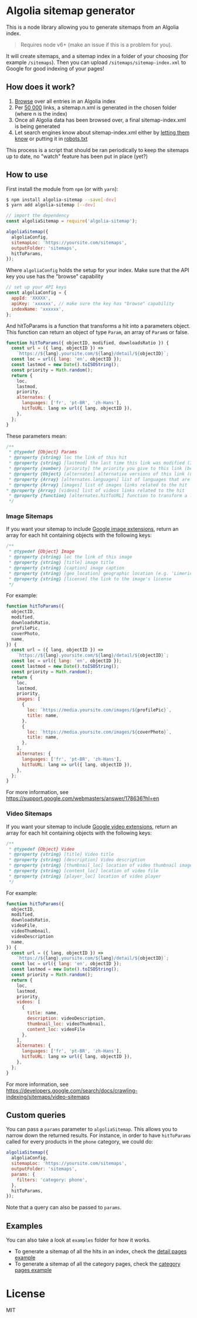 # Algolia sitemap generator

This is a node library allowing you to generate sitemaps from an Algolia index.

> Requires node v6+ (make an issue if this is a problem for you).

It will create sitemaps, and a sitemap index in a folder of your choosing (for example `/sitemaps`). Then you can upload `/sitemaps/sitemap-index.xml` to Google for good indexing of your pages!

## How does it work?

1. [Browse](https://www.algolia.com/doc/api-client/javascript/advanced/#backup--export-an-index) over all entries in an Algolia index
2. Per [50 000](https://support.google.com/webmasters/answer/183668?hl=en) links, a sitemap.n.xml is generated in the chosen folder (where n is the index)
3. Once all Algolia data has been browsed over, a final sitemap-index.xml is being generated
4. Let search engines know about sitemap-index.xml either by [letting them know](https://support.google.com/webmasters/answer/183668?hl=en#addsitemap) or putting it in [robots.txt](https://support.google.com/webmasters/answer/183668?hl=en#addsitemap)

This process is a script that should be ran periodically to keep the sitemaps up to date, no "watch" feature has been put in place (yet?)

## How to use

First install the module from `npm` (or with `yarn`):

```sh
$ npm install algolia-sitemap --save[-dev]
$ yarn add algolia-sitemap [--dev]
```

```js
// import the dependency
const algoliaSitemap = require('algolia-sitemap');

algoliaSitemap({
  algoliaConfig,
  sitemapLoc: 'https://yoursite.com/sitemaps',
  outputFolder: 'sitemaps',
  hitToParams,
});
```

Where `algoliaConfig` holds the setup for your index. Make sure that the API key you use has the "browse" capability

```js
// set up your API keys
const algoliaConfig = {
  appId: 'XXXXX',
  apiKey: 'xxxxxx', // make sure the key has "browse" capability
  indexName: 'xxxxxx',
};
```

And hitToParams is a function that transforms a hit into a parameters object. This function can return an object of type `Param`, an array of `Param`s or false.

```js
function hitToParams({ objectID, modified, downloadsRatio }) {
  const url = ({ lang, objectID }) =>
    `https://${lang}.yoursite.com/${lang}/detail/${objectID}`;
  const loc = url({ lang: 'en', objectID });
  const lastmod = new Date().toISOString();
  const priority = Math.random();
  return {
    loc,
    lastmod,
    priority,
    alternates: {
      languages: ['fr', 'pt-BR', 'zh-Hans'],
      hitToURL: lang => url({ lang, objectID }),
    },
  };
}
```

These parameters mean:

```js
/**
 * @typedef {Object} Params
 * @property {string} loc the link of this hit
 * @property {string} [lastmod] the last time this link was modified (ISO8601)
 * @property {number} [priority] the priority you give to this link (between 0 and 1)
 * @property {Object} [alternates] alternative versions of this link (useful for multi-language)
 * @property {Array} [alternates.languages] list of languages that are enabled
 * @property {Array} [images] list of images links related to the hit
* @property {Array} [videos] list of videos links related to the hit
 * @property {function} [alternates.hitToURL] function to transform a language into a url of this object
 */
```

### Image Sitemaps

If you want your sitemap to include [Google image extensions](https://support.google.com/webmasters/answer/178636?hl=en), return an array for each hit containing objects with the following keys:

```js
/**
 * @typedef {Object} Image
 * @property {string} loc the link of this image
 * @property {string} [title] image title
 * @property {string} [caption] image caption
 * @property {string} [geo_location] geographic location (e.g. 'Limerick, Ireland')
 * @property {string} [license] the link to the image's license
 */
```

For example:

```js
function hitToParams({
  objectID,
  modified,
  downloadsRatio,
  profilePic,
  coverPhoto,
  name,
}) {
  const url = ({ lang, objectID }) =>
    `https://${lang}.yoursite.com/${lang}/detail/${objectID}`;
  const loc = url({ lang: 'en', objectID });
  const lastmod = new Date().toISOString();
  const priority = Math.random();
  return {
    loc,
    lastmod,
    priority,
    images: [
      {
        loc: `https://media.yoursite.com/images/${profilePic}`,
        title: name,
      },
      {
        loc: `https://media.yoursite.com/images/${coverPhoto}`,
        title: name,
      },
    ],
    alternates: {
      languages: ['fr', 'pt-BR', 'zh-Hans'],
      hitToURL: lang => url({ lang, objectID }),
    },
  };
}
```

For more information, see https://support.google.com/webmasters/answer/178636?hl=en

### Video Sitemaps

If you want your sitemap to include [Google video extensions](https://developers.google.com/search/docs/crawling-indexing/sitemaps/video-sitemaps), return an array for each hit containing objects with the following keys:

```js
/**
 * @typedef {Object} Video
 * @property {string} [title] Video title
 * @property {string} [description] Video description
 * @property {string} [thumbnail_loc] location of video thumbnail image
 * @property {string} [content_loc] location of video file
 * @property {string} [player_loc] location of video player
 */
```

For example:

```js
function hitToParams({
  objectID,
  modified,
  downloadsRatio,
  videoFile,
  videoThumbnail,
  videoDescription
  name,
}) {
  const url = ({ lang, objectID }) =>
    `https://${lang}.yoursite.com/${lang}/detail/${objectID}`;
  const loc = url({ lang: 'en', objectID });
  const lastmod = new Date().toISOString();
  const priority = Math.random();
  return {
    loc,
    lastmod,
    priority,
    videos: [
      {
        title: name,
        description: videoDescription,
        thumbnail_loc: videoThumbnail,
        content_loc: videoFile
      },
    ],
    alternates: {
      languages: ['fr', 'pt-BR', 'zh-Hans'],
      hitToURL: lang => url({ lang, objectID }),
    },
  };
}
```

For more information, see https://developers.google.com/search/docs/crawling-indexing/sitemaps/video-sitemaps

## Custom queries

You can pass a `params` parameter to `algoliaSitemap`. This allows you to narrow down the returned results. For instance, in order to have `hitToParams` called for every products in the `phone` category, we could do:

```js
algoliaSitemap({
  algoliaConfig,
  sitemapLoc: 'https://yoursite.com/sitemaps',
  outputFolder: 'sitemaps',
  params: {
    filters: 'category: phone',
  },
  hitToParams,
});
```

Note that a query can also be passed to `params`.

## Examples

You can also take a look at `examples` folder for how it works.

* To generate a sitemap of all the hits in an index, check the [detail pages example](examples/details)
* To generate a sitemap of all the category pages, check the [category pages example](examples/category)

# License

MIT
